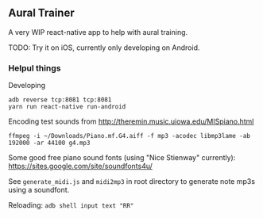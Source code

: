 ## Aural Trainer

A very WIP react-native app to help with aural training.

TODO: Try it on iOS, currently only developing on Android.

### Helpul things

Developing

    adb reverse tcp:8081 tcp:8081
    yarn run react-native run-android

Encoding test sounds from http://theremin.music.uiowa.edu/MISpiano.html

    ffmpeg -i ~/Downloads/Piano.mf.G4.aiff -f mp3 -acodec libmp3lame -ab 192000 -ar 44100 g4.mp3

Some good free piano sound fonts (using "Nice Stienway" currently): https://sites.google.com/site/soundfonts4u/

See `generate_midi.js` and `midi2mp3` in root directory to generate note mp3s using a soundfont.

Reloading: `adb shell input text "RR"`
